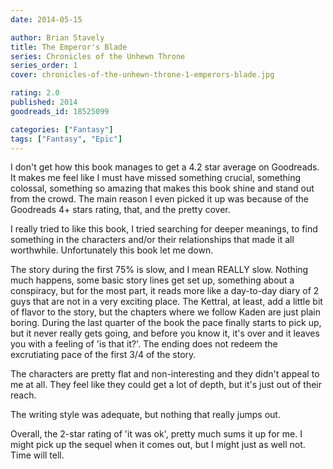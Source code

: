 ```yaml
---
date: 2014-05-15

author: Brian Stavely
title: The Emperor's Blade
series: Chronicles of the Unhewn Throne
series_order: 1
cover: chronicles-of-the-unhewn-throne-1-emperors-blade.jpg

rating: 2.0
published: 2014
goodreads_id: 18525099

categories: ["Fantasy"]
tags: ["Fantasy", "Epic"]
---
```


I don't get how this book manages to get a 4.2 star average on Goodreads. It makes me feel like I must have missed something crucial, something colossal, something so amazing that makes this book shine and stand out from the crowd. The main reason I even picked it up was because of the Goodreads 4+ stars rating, that, and the pretty cover.

<!--more-->

I really tried to like this book, I tried searching for deeper meanings, to find something in the characters and/or their relationships that made it all worthwhile. Unfortunately this book let me down.

The story during the first 75% is slow, and I mean REALLY slow. Nothing much happens, some basic story lines get set up, something about a conspiracy, but for the most part, it reads more like a day-to-day diary of 2 guys that are not in a very exciting place. The Kettral, at least, add a little bit of flavor to the story, but the chapters where we follow Kaden are just plain boring.
During the last quarter of the book the pace finally starts to pick up, but it never really gets going, and before you know it, it's over and it leaves you with a feeling of 'is that it?'. The ending does not redeem the excrutiating pace of the first 3/4 of the story.

The characters are pretty flat and non-interesting and they didn't appeal to me at all. They feel like they could get a lot of depth, but it's just out of their reach.

The writing style was adequate, but nothing that really jumps out.

Overall, the 2-star rating of 'it was ok', pretty much sums it up for me. I might pick up the sequel when it comes out, but I might just as well not. Time will tell.
